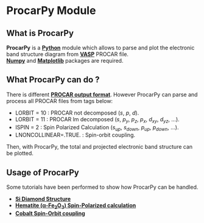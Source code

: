 # ProcarPy Module
## What is ProcarPy
**ProcarPy** is a [**Python**](https://www.python.org/) module which allows to parse and plot the electronic band structure diagram from [**VASP**](https://www.vasp.at/) PROCAR file.<br>
[**Numpy**](https://www.numpy.org/) and [**Matplotlib**](https://matplotlib.org/) packages are required.

## What ProcarPy can do ?
There is different [**PROCAR output format**](https://cms.mpi.univie.ac.at/wiki/index.php/PROCAR). However ProcarPy can parse and process all PROCAR files from tags below:

- LORBIT = 10 : PROCAR not decomposed (_s_, _p_, _d_).
- LORBIT = 11 : PROCAR lm decomposed (_s_, _p<sub>y</sub>_, _p<sub>z</sub>_, _p<sub>x</sub>_, _d<sub>xy</sub>_, _d<sub>yz</sub>_, ...).
- ISPIN = 2 : Spin Polarized Calculation (_s<sub>up</sub>_, _s<sub>down</sub>_, _p<sub>up</sub>_, _p<sub>down</sub>_, ...).
- LNONCOLLINEAR=.TRUE. : Spin-orbit coupling.<br>

Then, with ProcarPy, the total and projected electronic band structure can be plotted.

## Usage of ProcarPy
Some tutorials have been performed to show how ProcarPy can be handled.<br>
- [**Si Diamond Structure**](https://github.com/K4ys4r/ProcarPy/blob/master/test/Si_diamond/Si_Diamond_Tutorial.ipynb)
- [**Hematite (&alpha;-Fe<sub>2</sub>O<sub>3</sub>) Spin-Polarized calculation**](https://github.com/K4ys4r/ProcarPy/blob/master/test/Fe2O3/Fe2O3_Tutorial.ipynb)
- [**Cobalt Spin-Orbit coupling**](https://github.com/K4ys4r/ProcarPy/blob/master/test/Co/Co_Tutorial.ipynb)
